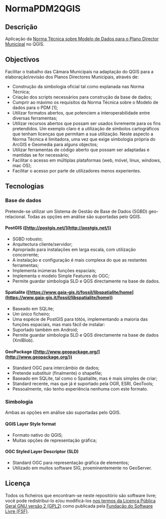 NormaPDM2QGIS
=============

Descrição
---------

Aplicação da [Norma Técnica sobre Modelo de Dados para o Plano Director Municipal](http://www.dgotdu.pt/detail.aspx?channelID=DA3E4280-CE46-4850-84AD-AE9FDC067797&contentId=FD4565E1-7D54-4990-A1FF-AEB96759833F) no QGIS.

Objectivos
----------
Facilitar o trabalho das Câmara Municipais na adaptação do QGIS para a elaboração\revisão dos Planos Directores Municipais, através de:

- Construção da simbologia oficial tal como explanada nas Norma Técnica;
- Criação dos scripts necessários para construção da base de dados;
- Cumprir ao máximo os requisitos da Norma Técnica sobre o Modelo de dados para o PDM [1];
- Utilizar formatos abertos, que potenciem a interoperabilidade entre diversas ferramentas;
- Utilizar recursos abertos que possam ser usados livremente para os fins pretendidos. Um exemplo claro é a utilização de símbolos cartográficos que tenham licenças que permitam a sua utilização. Neste aspecto a Norma Técnica é limitadora, uma vez que exige simbologia própria do ArcGIS e Geomedia para alguns objectos;
- Utilizar ferramentas de código aberto que possam ser adaptadas e mantidas se for necessário;
- Facilitar o acesso em múltiplas plataformas (web, móvel, linux, windows, mac OS);
- Facilitar o acesso por parte de utilizadores menos experientes.

Tecnologias
-----------
### Base de dados

Pretende-se utilizar um Sistema de Gestão de Base de Dados (SGBD) geo-relacional. Todas as opções em análise são suportadas pelo QGIS.

#### PostGIS ([http://postgis.net/](http://postgis.net/))
- SGBD robusto;
- Arquitectura cliente/servidor;
- Apropriado para instalações em larga escala, com utilização concorrente;
- A instalação e configuração é mais complexa do que as restantes ferramentas;
- Implementa inúmeras funções espaciais;
- Implementa o modelo Simple Features do OGC;
- Permite guardar simbologia SLD e QGS directamente na base de dados.

#### Spatialite ([https://www.gaia-gis.it/fossil/libspatialite/home](https://www.gaia-gis.it/fossil/libspatialite/home))
- Baseado em SQLite;
- Um único ficheiro;
- Uma espécie de PostGIS para tótós, implementando a maioria das funções espaciais, mas mais fácil de instalar:
- Suportado também em Android;
- Permite guardar simbologia SLD e QGS directamente na base de dados (XmlBlob).

#### GeoPackage ([http://www.geopackage.org/](http://www.geopackage.org/))
- Standard OGC para intercâmbio de dados;
- Pretende substituir (finalmente) o shapefile;
- Baseado em SQLite, tal como o Spatialite, mas é mais simples de criar;
- Standard recente, mas que já é suportado pela OGR, ESRI, GeoTools;
- Pessoalmente, não tenho experiência nenhuma com este formato.

### Simbologia
Ambas as opções em análise são suportadas pelo QGIS.
#### QGIS Layer Style format
- Formato nativo do QGIS;
- Muitas opções de representação gráfica;
#### OGC Styled Layer Descriptor (SLD)
- Standard OGC para representação gráfica de elementos;
- Utilizado em muitos software SIG, proeminentemente no GeoServer.

Licença
-----------
Todos os ficheiros que encontram-se neste repositório são software livre; você pode redistribuí-lo e/ou modificá-los [nos termos da Licença Pública Geral GNU versão 2 (GPL2)](http://www.gnu.org/licenses/gpl-2.0.txt) como publicada pela [Fundação do Software Livre (FSF)](http://www.fsf.org/).